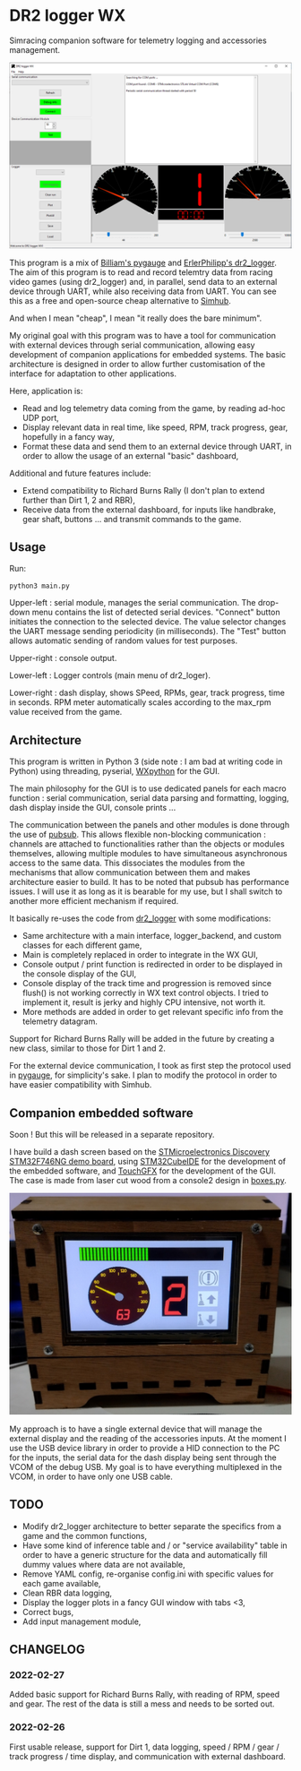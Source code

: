 DR2 logger WX
=============

Simracing companion software for telemetry logging and accessories management.

![Preview of the GUI](/assets/screenshot_gui.PNG)

This program is a mix of [Billiam's pygauge](https://github.com/Billiam/pygauge) and [ErlerPhilipp's dr2_logger](https://github.com/ErlerPhilipp/dr2_logger). The aim of this program is to read and record telemtry data from racing video games (using dr2_logger) and, in parallel, send data to an external device through UART, while also receiving data from UART. You can see this as a free and open-source cheap alternative to [Simhub](https://www.simhubdash.com/).

And when I mean "cheap", I mean "it really does the bare minimum".

My original goal with this program was to have a tool for communication with external devices through serial communication, allowing easy development of companion applications for embedded systems. The basic architecture is designed in order to allow further customisation of the interface for adaptation to other applications.

Here, application is:
- Read and log telemetry data coming from the game, by reading ad-hoc UDP port,
- Display relevant data in real time, like speed, RPM, track progress, gear, hopefully in a fancy way,
- Format these data and send them to an external device through UART, in order to allow the usage of an external "basic" dashboard,

Additional and future features include:
- Extend compatibility to Richard Burns Rally (I don't plan to extend further than Dirt 1, 2 and RBR),
- Receive data from the external dashboard, for inputs like handbrake, gear shaft, buttons ... and transmit commands to the game.

Usage
-----

Run:

    python3 main.py

Upper-left : serial module, manages the serial communication. The drop-down menu contains the list of detected serial devices. "Connect" button initiates the connection to the selected device. The value selector changes the UART message sending periodicity (in milliseconds). The "Test" button allows automatic sending of random values for test purposes.

Upper-right : console output.

Lower-left : Logger controls (main menu of dr2_loger).

Lower-right : dash display, shows SPeed, RPMs, gear, track progress, time in seconds. RPM meter automatically scales according to the max_rpm value received from the game.

Architecture
------------

This program is written in Python 3 (side note : I am bad at writing code in Python) using threading, pyserial, [WXpython](https://www.wxpython.org/) for the GUI.

The main philosophy for the GUI is to use dedicated panels for each macro function : serial communication, serial data parsing and formatting, logging, dash display inside the GUI, console prints ...

The communication between the panels and other modules is done through the use of [pubsub](https://wiki.wxpython.org/Controlling%20GUI%20with%20pubsub). This allows flexible non-blocking communication : channels are attached to functionalities rather than the objects or modules themselves, allowing multiple modules to have simultaneous asynchronous access to the same data. This dissociates the modules from the mechanisms that allow communication between them and makes architecture easier to build. It has to be noted that pubsub has performance issues. I will use it as long as it is bearable for my use, but I shall switch to another more efficient mechanism if required.

It basically re-uses the code from [dr2_logger](https://github.com/ErlerPhilipp/dr2_logger) with some modifications:
- Same architecture with a main interface, logger_backend, and custom classes for each different game,
- Main is completely replaced in order to integrate in the WX GUI,
- Console output / print function is redirected in order to be displayed in the console display of the GUI,
- Console display of the track time and progression is removed since flush() is not working correctly in WX text control objects. I tried to implement it, result is jerky and highly CPU intensive, not worth it.
- More methods are added in order to get relevant specific info from the telemetry datagram.

Support for Richard Burns Rally will be added in the future by creating a new class, similar to those for Dirt 1 and 2.

For the external device communication, I took as first step the protocol used in [pygauge](https://github.com/Billiam/pygauge), for simplicity's sake. I plan to modify the protocol in order to have easier compatibility with Simhub.

Companion embedded software
---------------------------

Soon ! But this will be released in a separate repository.

I have build a dash screen based on the [STMicroelectronics Discovery STM32F746NG demo board](https://www.st.com/en/evaluation-tools/32f746gdiscovery.html), using [STM32CubeIDE](https://www.st.com/en/development-tools/stm32cubeide.html) for the development of the embedded software, and [TouchGFX](https://www.st.com/en/development-tools/touchgfxdesigner.html) for the development of the GUI. The case is made from laser cut wood from a console2 design in [boxes.py](https://www.festi.info/boxes.py/?language=en).

![External dashboard](/assets/dash_external.jpg)

My approach is to have a single external device that will manage the external display and the reading of the accessories inputs. At the moment I use the USB device library in order to provide a HID connection to the PC for the inputs, the serial data for the dash display being sent through the VCOM of the debug USB. My goal is to have everything multiplexed in the VCOM, in order to have only one USB cable.

TODO
----

- Modify dr2_logger architecture to better separate the specifics from a game and the common functions,
- Have some kind of inference table and / or "service availability" table in order to have a generic structure for the data and automatically fill dummy values where data are not available,
- Remove YAML config, re-organise config.ini with specific values for each game available,
- Clean RBR data logging,
- Display the logger plots in a fancy GUI window with tabs <3,
- Correct bugs,
- Add input management module,

CHANGELOG
---------

### 2022-02-27

Added basic support for Richard Burns Rally, with reading of RPM, speed and gear. The rest of the data is still a mess and needs to be sorted out.

### 2022-02-26

First usable release, support for Dirt 1, data logging, speed / RPM / gear / track progress / time display, and communication with external dashboard.